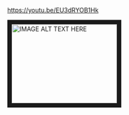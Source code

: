 https://youtu.be/EU3dRYOB1Hk


<a href="http://www.youtube.com/watch?feature=player_embedded&v=EU3dRYOB1Hk
" target="_blank"><img src="http://img.youtube.com/vi/YOUTUBE_VIDEO_ID_HERE/0.jpg" 
alt="IMAGE ALT TEXT HERE" width="240" height="180" border="10" /></a>
